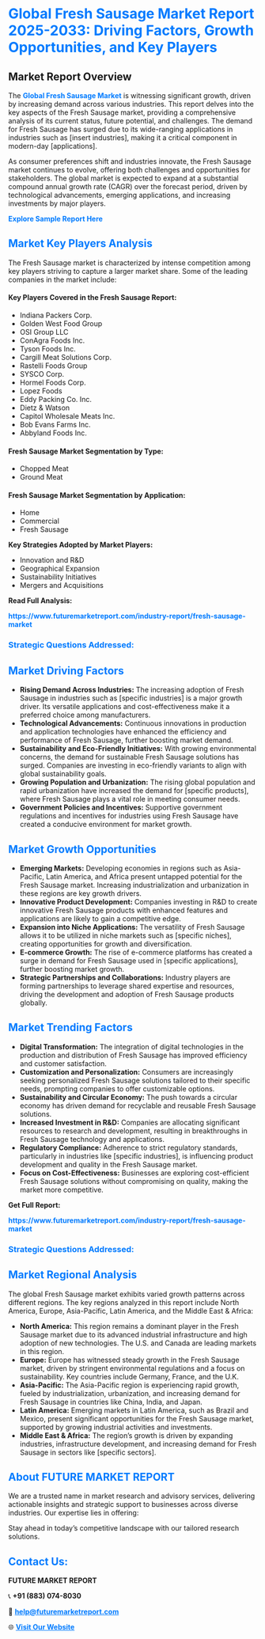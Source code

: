 <h1 style="color: #007BFF;">Global Fresh Sausage Market Report 2025-2033: Driving Factors, Growth Opportunities, and Key Players</h1>

<section id="overview">
<h2>Market Report Overview</h2>
<p>The <a href="https://www.futuremarketreport.com/industry-report/fresh-sausage-market" style="color: #007BFF; text-decoration: none;"><strong>Global Fresh Sausage Market</strong></a> is witnessing significant growth, driven by increasing demand across various industries. This report delves into the key aspects of the Fresh Sausage market, providing a comprehensive analysis of its current status, future potential, and challenges. The demand for Fresh Sausage has surged due to its wide-ranging applications in industries such as [insert industries], making it a critical component in modern-day [applications].</p>
<p>As consumer preferences shift and industries innovate, the Fresh Sausage market continues to evolve, offering both challenges and opportunities for stakeholders. The global market is expected to expand at a substantial compound annual growth rate (CAGR) over the forecast period, driven by technological advancements, emerging applications, and increasing investments by major players.</p>
</section>

<section id="overview">
<p><a href="https://www.futuremarketreport.com/request-sample/reportId=112895" style="color: #007BFF; text-decoration: none;"><strong>Explore Sample Report Here</strong></a></p>
</section>

<section id="key-players">
<h2 style="color: #007BFF;">Market Key Players Analysis</h2>
<p>The Fresh Sausage market is characterized by intense competition among key players striving to capture a larger market share. Some of the leading companies in the market include:</p>
<h4>Key Players Covered in the Fresh Sausage Report:</h4>
<ul><li>Indiana Packers Corp.</li><li>Golden West Food Group</li><li>OSI Group LLC</li><li>ConAgra Foods Inc.</li><li>Tyson Foods Inc.</li><li>Cargill Meat Solutions Corp.</li><li>Rastelli Foods Group</li><li>SYSCO Corp.</li><li>Hormel Foods Corp.</li><li>Lopez Foods</li><li>Eddy Packing Co. Inc.</li><li>Dietz &amp; Watson</li><li>Capitol Wholesale Meats Inc.</li><li>Bob Evans Farms Inc.</li><li>Abbyland Foods Inc.</li></ul>
<h4>Fresh Sausage Market Segmentation by Type:</h4>
<ul><li>Chopped Meat</li><li>Ground Meat</li></ul>

<h4>Fresh Sausage Market Segmentation by Application:</h4>
<ul><li>Home</li><li>Commercial</li><li>Fresh Sausage</li></ul>
<p><strong>Key Strategies Adopted by Market Players:</strong></p>
<ul>
<li>Innovation and R&D</li>
<li>Geographical Expansion</li>
<li>Sustainability Initiatives</li>
<li>Mergers and Acquisitions</li>
</ul>
</section>

<section>
<p><strong>Read Full Analysis: </strong></p><a href="https://www.futuremarketreport.com/industry-report/fresh-sausage-market" style="color: #007BFF; text-decoration: none;"><strong>https://www.futuremarketreport.com/industry-report/fresh-sausage-market</strong></a>
<h3 style="color: #007BFF;">Strategic Questions Addressed:</h3>
</section>

<section id="driving-factors">
<h2 style="color: #007BFF;">Market Driving Factors</h2>
<ul>
<li><strong>Rising Demand Across Industries:</strong> The increasing adoption of Fresh Sausage in industries such as [specific industries] is a major growth driver. Its versatile applications and cost-effectiveness make it a preferred choice among manufacturers.</li>
<li><strong>Technological Advancements:</strong> Continuous innovations in production and application technologies have enhanced the efficiency and performance of Fresh Sausage, further boosting market demand.</li>
<li><strong>Sustainability and Eco-Friendly Initiatives:</strong> With growing environmental concerns, the demand for sustainable Fresh Sausage solutions has surged. Companies are investing in eco-friendly variants to align with global sustainability goals.</li>
<li><strong>Growing Population and Urbanization:</strong> The rising global population and rapid urbanization have increased the demand for [specific products], where Fresh Sausage plays a vital role in meeting consumer needs.</li>
<li><strong>Government Policies and Incentives:</strong> Supportive government regulations and incentives for industries using Fresh Sausage have created a conducive environment for market growth.</li>
</ul>
</section>

<section id="growth-opportunities">
<h2 style="color: #007BFF;">Market Growth Opportunities</h2>
<ul>
<li><strong>Emerging Markets:</strong> Developing economies in regions such as Asia-Pacific, Latin America, and Africa present untapped potential for the Fresh Sausage market. Increasing industrialization and urbanization in these regions are key growth drivers.</li>
<li><strong>Innovative Product Development:</strong> Companies investing in R&D to create innovative Fresh Sausage products with enhanced features and applications are likely to gain a competitive edge.</li>
<li><strong>Expansion into Niche Applications:</strong> The versatility of Fresh Sausage allows it to be utilized in niche markets such as [specific niches], creating opportunities for growth and diversification.</li>
<li><strong>E-commerce Growth:</strong> The rise of e-commerce platforms has created a surge in demand for Fresh Sausage used in [specific applications], further boosting market growth.</li>
<li><strong>Strategic Partnerships and Collaborations:</strong> Industry players are forming partnerships to leverage shared expertise and resources, driving the development and adoption of Fresh Sausage products globally.</li>
</ul>
</section>

<section id="trending-factors">
<h2 style="color: #007BFF;">Market Trending Factors</h2>
<ul>
<li><strong>Digital Transformation:</strong> The integration of digital technologies in the production and distribution of Fresh Sausage has improved efficiency and customer satisfaction.</li>
<li><strong>Customization and Personalization:</strong> Consumers are increasingly seeking personalized Fresh Sausage solutions tailored to their specific needs, prompting companies to offer customizable options.</li>
<li><strong>Sustainability and Circular Economy:</strong> The push towards a circular economy has driven demand for recyclable and reusable Fresh Sausage solutions.</li>
<li><strong>Increased Investment in R&D:</strong> Companies are allocating significant resources to research and development, resulting in breakthroughs in Fresh Sausage technology and applications.</li>
<li><strong>Regulatory Compliance:</strong> Adherence to strict regulatory standards, particularly in industries like [specific industries], is influencing product development and quality in the Fresh Sausage market.</li>
<li><strong>Focus on Cost-Effectiveness:</strong> Businesses are exploring cost-efficient Fresh Sausage solutions without compromising on quality, making the market more competitive.</li>
</ul>
</section>

<section>
<p><strong>Get Full Report: </strong></p><a href="https://www.futuremarketreport.com/industry-report/fresh-sausage-market" style="color: #007BFF; text-decoration: none;"><strong>https://www.futuremarketreport.com/industry-report/fresh-sausage-market</strong></a>
<h3 style="color: #007BFF;">Strategic Questions Addressed:</h3>
</section>


<section id="regional-analysis">
<h2 style="color: #007BFF;">Market Regional Analysis</h2>
<p>The global Fresh Sausage market exhibits varied growth patterns across different regions. The key regions analyzed in this report include North America, Europe, Asia-Pacific, Latin America, and the Middle East & Africa:</p>
<ul>
<li><strong>North America:</strong> This region remains a dominant player in the Fresh Sausage market due to its advanced industrial infrastructure and high adoption of new technologies. The U.S. and Canada are leading markets in this region.</li>
<li><strong>Europe:</strong> Europe has witnessed steady growth in the Fresh Sausage market, driven by stringent environmental regulations and a focus on sustainability. Key countries include Germany, France, and the U.K.</li>
<li><strong>Asia-Pacific:</strong> The Asia-Pacific region is experiencing rapid growth, fueled by industrialization, urbanization, and increasing demand for Fresh Sausage in countries like China, India, and Japan.</li>
<li><strong>Latin America:</strong> Emerging markets in Latin America, such as Brazil and Mexico, present significant opportunities for the Fresh Sausage market, supported by growing industrial activities and investments.</li>
<li><strong>Middle East & Africa:</strong> The region’s growth is driven by expanding industries, infrastructure development, and increasing demand for Fresh Sausage in sectors like [specific sectors].</li>
</ul>
</section>

<footer>
<h2 style="color: #007BFF;">About FUTURE MARKET REPORT</h2>
<p>We are a trusted name in market research and advisory services, delivering actionable insights and strategic support to businesses across diverse industries. Our expertise lies in offering:</p>

<p>Stay ahead in today’s competitive landscape with our tailored research solutions.</p>

<h2 style="color: #007BFF;">Contact Us:</h2>
<p><strong>FUTURE MARKET REPORT</strong></p>
<p>📞 <strong>+91 (883) 074-8030</strong></p>
<p>📧 <strong><a href="mailto:help@futuremarketreport.com" style="color: #007BFF;">help@futuremarketreport.com</a></strong></p>
<p>🌐 <strong><a href="https://www.futuremarketreport.com/" style="color: #007BFF;">Visit Our Website</a></strong></p>
</footer>